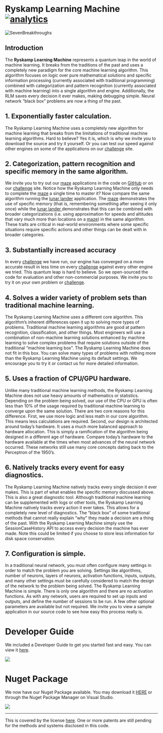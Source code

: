 # Ryskamp Learning Machine[![analytics](http://www.google-analytics.com/collect?v=1&t=pageview&tid=UA-96762732-1&cid=2694f2bc-4816-4f47-b08c-351061284434&dl=https%253A%252F%252Fgithub.com%252Fuseaible%252FRyskampLearningMachine)]()

![SevenBreakthroughs](https://raw.githubusercontent.com/useaible/RyskampLearningMachine/master/IntroImage.jpg "7 Breakthroughs")

## Introduction ##
The **Ryskamp Learning Machine** represents a quantum leap in the world of machine learning. It breaks from the traditions of the past and uses a completely new paradigm for the core machine learning algorithm. This algorithm focuses on logic over pure mathematical solutions and specific information processing (currently associated with traditional programming) combined with categorization and pattern recognition (currently associated with machine learning) into a single algorithm and engine. Additionally, the RLM saves every decision it ever makes, making debugging simple. Neural network “black box” problems are now a thing of the past.

## 1. Exponentially faster calculation. ##
The Ryskamp Learning Machine uses a completely new algorithm for machine learning that breaks from the limitations of traditional machine learning algorithms. Hard to believe? Yes it is, which is why we invite you to download the source and try it yourself. Or you can test our speed against other engines on some of the applications on our [challenge](http://useaible.com/machine-learning-challenge/) site.

## 2. Categorization, pattern recognition and specific memory in the same algorithm. ##
We invite you to try out our [maze](http://useaible.com/machine-learning-challenge/maze/) applications in the code on [GitHub](https://github.com/useaible/RyskampLearningMachinehttps://github.com/useaible/RyskampLearningMachine) or on our [challenge](http://useaible.com/machine-learning-challenge/) site. Notice how the Ryskamp Learning Machine only needs to complete the [maze](http://useaible.com/machine-learning-challenge/maze/) a single time to master it? Now compare the same algorithm running the [lunar lander](http://useaible.com/machine-learning-challenge/lunarlander/) application. The [maze](http://useaible.com/machine-learning-challenge/maze/) demonstrates the use of specific memory (that is, remembering something after seeing it only once) while the [lunar lander ](http://useaible.com/machine-learning-challenge/lunarlander/)demonstrates that this can be combined with broader categorizations (i.e. using approximation for speeds and altitudes that vary much more than locations on a [maze](http://useaible.com/machine-learning-challenge/maze/)) in the same algorithm. These traits are critical in real-world environments where some specific situations require specific actions and other things can be dealt with in broader categories.

## 3. Substantially increased accuracy ##
In every [challenge](http://useaible.com/machine-learning-challenge/) we have run, our engine has converged on a more accurate result in less time on every [challenge](http://useaible.com/machine-learning-challenge/) against every other engine we tried. This quantum leap is hard to believe. So we open-sourced the code for evaluation and other non-commercial purposes. We invite you to try it on your own problem or [challenge](http://useaible.com/machine-learning-challenge/).

## 4. Solves a wider variety of problem sets than traditional machine learning. ##
The Ryskamp Learning Machine uses a different core algorithm. This algorithm’s inherent differences open it up to solving more types of problems. Traditional machine learning algorithms are good at pattern recognition, classification, and other things. Most engineers will use a combination of non-machine learning solutions enhanced by machine learning to solve complex problems that require solutions outside of the traditional “machine learning box”. The Ryskamp Learning Machine does not fit in this box. You can solve many types of problems with nothing more than the Ryskamp Learning Machine using its default settings. We encourage you to try it or contact us for more detailed information.

## 5. Uses a fraction of CPU/GPU hardware. ##
Unlike many traditional machine learning methods, the Ryskamp Learning Machine does not use heavy amounts of mathematics or statistics. Depending on the problem being solved, our use of the CPU or GPU is often less than 10% of the usage required by traditional machine learning to converge upon the same solution. There are two core reasons for this difference. First, we use more logic and less math in our core algorithm. This means less calculations are required. Second, our design is architected around today’s hardware. It uses a much more balanced approach to hardware allocation. This is simply a ramification of the algorithm being designed in a different age of hardware. Compare today’s hardware to the hardware available at the times when most advances of the neural network occurred. These networks still use many core concepts dating back to the Perceptron of the 1950’s.

## 6. Natively tracks every event for easy diagnostics. ##
The Ryskamp Learning Machine natively tracks every single decision it ever makes. This is part of what enables the specific memory discussed above. This is also a great diagnostic tool. Although traditional machine learning can be supplemented with logs or other tools, the Ryskamp Learning Machine natively tracks every action it ever takes. This allows for a completely new level of diagnostics. The “black box” of some traditional methods that cannot really explain “why” they made a decision are a thing of the past. With the Ryskamp Learning Machine simply use the SessionCaseHistory API to access every decision the machine has ever made. Note this could be limited if you choose to store less information for disk space conservation.

## 7. Configuration is simple. ##
In a traditional neural network, you must often configure many settings in order to match the problem you are solving. Settings like algorithms, number of neurons, layers of neurons, activation functions, inputs, outputs, and many other settings must be carefully considered to match the design of the network to the problem being solved. The Ryskamp Learning Machine is simple. There is only one algorithm and there are no activation functions. As with any network, users are required to set up inputs and outputs, and define the number of sessions to be run. A few other optional parameters are available but not required. We invite you to view a sample application in our source code to see how easy this process really is.


# Developer Guide #
We included a Developer Guide to get you started fast and easy. You can view it [here](https://github.com/useaible/RyskampLearningMachine/blob/master/Documentation/Developer%20Guide.pdf).

![](https://github.com/useaible/RyskampLearningMachine/blob/master/DeveloperGuidePreview.jpg?raw=true)


# Nuget Package #

We now have our Nuget Package available. You may download it [HERE](https://www.nuget.org/packages/useAIble.RyskampLearningMachine) or through the Nuget Package Manager on Visual Studio.

![](http://i.imgur.com/W9juZBq.png)

----------
This is covered by the license [here](https://github.com/useaible/RyskampLearningMachine/blob/master/License.md).
One or more patents are still pending for the methods and systems disclosed in this code.

